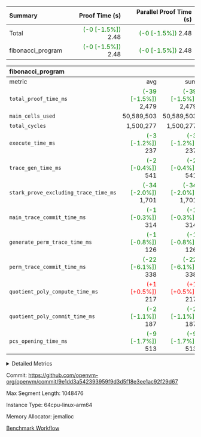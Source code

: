 | Summary | Proof Time (s) | Parallel Proof Time (s) |
|:---|---:|---:|
| Total | <span style='color: green'>(-0 [-1.5%])</span> 2.48 | <span style='color: green'>(-0 [-1.5%])</span> 2.48 |
| fibonacci_program | <span style='color: green'>(-0 [-1.5%])</span> 2.48 | <span style='color: green'>(-0 [-1.5%])</span> 2.48 |


| fibonacci_program |||||
|:---|---:|---:|---:|---:|
|metric|avg|sum|max|min|
| `total_proof_time_ms ` | <span style='color: green'>(-39 [-1.5%])</span> 2,479 | <span style='color: green'>(-39 [-1.5%])</span> 2,479 | <span style='color: green'>(-39 [-1.5%])</span> 2,479 | <span style='color: green'>(-39 [-1.5%])</span> 2,479 |
| `main_cells_used     ` |  50,589,503 |  50,589,503 |  50,589,503 |  50,589,503 |
| `total_cycles        ` |  1,500,277 |  1,500,277 |  1,500,277 |  1,500,277 |
| `execute_time_ms     ` | <span style='color: green'>(-3 [-1.2%])</span> 237 | <span style='color: green'>(-3 [-1.2%])</span> 237 | <span style='color: green'>(-3 [-1.2%])</span> 237 | <span style='color: green'>(-3 [-1.2%])</span> 237 |
| `trace_gen_time_ms   ` | <span style='color: green'>(-2 [-0.4%])</span> 541 | <span style='color: green'>(-2 [-0.4%])</span> 541 | <span style='color: green'>(-2 [-0.4%])</span> 541 | <span style='color: green'>(-2 [-0.4%])</span> 541 |
| `stark_prove_excluding_trace_time_ms` | <span style='color: green'>(-34 [-2.0%])</span> 1,701 | <span style='color: green'>(-34 [-2.0%])</span> 1,701 | <span style='color: green'>(-34 [-2.0%])</span> 1,701 | <span style='color: green'>(-34 [-2.0%])</span> 1,701 |
| `main_trace_commit_time_ms` | <span style='color: green'>(-1 [-0.3%])</span> 314 | <span style='color: green'>(-1 [-0.3%])</span> 314 | <span style='color: green'>(-1 [-0.3%])</span> 314 | <span style='color: green'>(-1 [-0.3%])</span> 314 |
| `generate_perm_trace_time_ms` | <span style='color: green'>(-1 [-0.8%])</span> 126 | <span style='color: green'>(-1 [-0.8%])</span> 126 | <span style='color: green'>(-1 [-0.8%])</span> 126 | <span style='color: green'>(-1 [-0.8%])</span> 126 |
| `perm_trace_commit_time_ms` | <span style='color: green'>(-22 [-6.1%])</span> 338 | <span style='color: green'>(-22 [-6.1%])</span> 338 | <span style='color: green'>(-22 [-6.1%])</span> 338 | <span style='color: green'>(-22 [-6.1%])</span> 338 |
| `quotient_poly_compute_time_ms` | <span style='color: red'>(+1 [+0.5%])</span> 217 | <span style='color: red'>(+1 [+0.5%])</span> 217 | <span style='color: red'>(+1 [+0.5%])</span> 217 | <span style='color: red'>(+1 [+0.5%])</span> 217 |
| `quotient_poly_commit_time_ms` | <span style='color: green'>(-2 [-1.1%])</span> 187 | <span style='color: green'>(-2 [-1.1%])</span> 187 | <span style='color: green'>(-2 [-1.1%])</span> 187 | <span style='color: green'>(-2 [-1.1%])</span> 187 |
| `pcs_opening_time_ms ` | <span style='color: green'>(-9 [-1.7%])</span> 513 | <span style='color: green'>(-9 [-1.7%])</span> 513 | <span style='color: green'>(-9 [-1.7%])</span> 513 | <span style='color: green'>(-9 [-1.7%])</span> 513 |



<details>
<summary>Detailed Metrics</summary>

| group | num_segments | keygen_time_ms | commit_exe_time_ms |
| --- | --- | --- | --- |
| fibonacci_program | 1 | 253 | 5 | 

| group | air_name | quotient_deg | interactions | constraints |
| --- | --- | --- | --- | --- |
| fibonacci_program | AccessAdapterAir<16> | 2 | 5 | 12 | 
| fibonacci_program | AccessAdapterAir<2> | 2 | 5 | 12 | 
| fibonacci_program | AccessAdapterAir<32> | 2 | 5 | 12 | 
| fibonacci_program | AccessAdapterAir<4> | 2 | 5 | 12 | 
| fibonacci_program | AccessAdapterAir<8> | 2 | 5 | 12 | 
| fibonacci_program | BitwiseOperationLookupAir<8> | 2 | 2 | 4 | 
| fibonacci_program | MemoryMerkleAir<8> | 2 | 4 | 39 | 
| fibonacci_program | PersistentBoundaryAir<8> | 2 | 3 | 7 | 
| fibonacci_program | PhantomAir | 2 | 3 | 5 | 
| fibonacci_program | Poseidon2PeripheryAir<BabyBearParameters>, 1> | 2 | 1 | 286 | 
| fibonacci_program | ProgramAir | 1 | 1 | 4 | 
| fibonacci_program | RangeTupleCheckerAir<2> | 1 | 1 | 4 | 
| fibonacci_program | Rv32HintStoreAir | 2 | 18 | 28 | 
| fibonacci_program | VariableRangeCheckerAir | 1 | 1 | 4 | 
| fibonacci_program | VmAirWrapper<Rv32BaseAluAdapterAir, BaseAluCoreAir<4, 8> | 2 | 20 | 37 | 
| fibonacci_program | VmAirWrapper<Rv32BaseAluAdapterAir, LessThanCoreAir<4, 8> | 2 | 18 | 40 | 
| fibonacci_program | VmAirWrapper<Rv32BaseAluAdapterAir, ShiftCoreAir<4, 8> | 2 | 24 | 91 | 
| fibonacci_program | VmAirWrapper<Rv32BranchAdapterAir, BranchEqualCoreAir<4> | 2 | 11 | 20 | 
| fibonacci_program | VmAirWrapper<Rv32BranchAdapterAir, BranchLessThanCoreAir<4, 8> | 2 | 13 | 35 | 
| fibonacci_program | VmAirWrapper<Rv32CondRdWriteAdapterAir, Rv32JalLuiCoreAir> | 2 | 10 | 18 | 
| fibonacci_program | VmAirWrapper<Rv32JalrAdapterAir, Rv32JalrCoreAir> | 2 | 16 | 20 | 
| fibonacci_program | VmAirWrapper<Rv32LoadStoreAdapterAir, LoadSignExtendCoreAir<4, 8> | 2 | 18 | 33 | 
| fibonacci_program | VmAirWrapper<Rv32LoadStoreAdapterAir, LoadStoreCoreAir<4> | 2 | 17 | 40 | 
| fibonacci_program | VmAirWrapper<Rv32MultAdapterAir, DivRemCoreAir<4, 8> | 2 | 25 | 84 | 
| fibonacci_program | VmAirWrapper<Rv32MultAdapterAir, MulHCoreAir<4, 8> | 2 | 24 | 31 | 
| fibonacci_program | VmAirWrapper<Rv32MultAdapterAir, MultiplicationCoreAir<4, 8> | 2 | 19 | 19 | 
| fibonacci_program | VmAirWrapper<Rv32RdWriteAdapterAir, Rv32AuipcCoreAir> | 2 | 12 | 14 | 
| fibonacci_program | VmConnectorAir | 2 | 5 | 11 | 

| group | air_name | segment | rows | prep_cols | perm_cols | main_cols | cells |
| --- | --- | --- | --- | --- | --- | --- | --- |
| fibonacci_program | AccessAdapterAir<8> | 0 | 128 |  | 16 | 17 | 4,224 | 
| fibonacci_program | BitwiseOperationLookupAir<8> | 0 | 65,536 | 3 | 8 | 2 | 655,360 | 
| fibonacci_program | MemoryMerkleAir<8> | 0 | 512 |  | 16 | 32 | 24,576 | 
| fibonacci_program | PersistentBoundaryAir<8> | 0 | 128 |  | 12 | 20 | 4,096 | 
| fibonacci_program | PhantomAir | 0 | 1 |  | 12 | 6 | 18 | 
| fibonacci_program | Poseidon2PeripheryAir<BabyBearParameters>, 1> | 0 | 256 |  | 8 | 300 | 78,848 | 
| fibonacci_program | ProgramAir | 0 | 8,192 |  | 8 | 10 | 147,456 | 
| fibonacci_program | RangeTupleCheckerAir<2> | 0 | 524,288 | 2 | 8 | 1 | 4,718,592 | 
| fibonacci_program | Rv32HintStoreAir | 0 | 4 |  | 44 | 32 | 304 | 
| fibonacci_program | VariableRangeCheckerAir | 0 | 262,144 | 2 | 8 | 1 | 2,359,296 | 
| fibonacci_program | VmAirWrapper<Rv32BaseAluAdapterAir, BaseAluCoreAir<4, 8> | 0 | 1,048,576 |  | 52 | 36 | 92,274,688 | 
| fibonacci_program | VmAirWrapper<Rv32BaseAluAdapterAir, LessThanCoreAir<4, 8> | 0 | 524,288 |  | 40 | 37 | 40,370,176 | 
| fibonacci_program | VmAirWrapper<Rv32BranchAdapterAir, BranchEqualCoreAir<4> | 0 | 262,144 |  | 28 | 26 | 14,155,776 | 
| fibonacci_program | VmAirWrapper<Rv32BranchAdapterAir, BranchLessThanCoreAir<4, 8> | 0 | 8 |  | 32 | 32 | 512 | 
| fibonacci_program | VmAirWrapper<Rv32CondRdWriteAdapterAir, Rv32JalLuiCoreAir> | 0 | 131,072 |  | 28 | 18 | 6,029,312 | 
| fibonacci_program | VmAirWrapper<Rv32JalrAdapterAir, Rv32JalrCoreAir> | 0 | 32 |  | 36 | 28 | 2,048 | 
| fibonacci_program | VmAirWrapper<Rv32LoadStoreAdapterAir, LoadStoreCoreAir<4> | 0 | 128 |  | 52 | 41 | 11,904 | 
| fibonacci_program | VmAirWrapper<Rv32RdWriteAdapterAir, Rv32AuipcCoreAir> | 0 | 16 |  | 28 | 20 | 768 | 
| fibonacci_program | VmConnectorAir | 0 | 2 | 1 | 16 | 5 | 42 | 

| group | segment | trace_gen_time_ms | total_proof_time_ms | total_cycles | total_cells | stark_prove_excluding_trace_time_ms | quotient_poly_compute_time_ms | quotient_poly_commit_time_ms | perm_trace_commit_time_ms | pcs_opening_time_ms | main_trace_commit_time_ms | main_cells_used | generate_perm_trace_time_ms | execute_time_ms |
| --- | --- | --- | --- | --- | --- | --- | --- | --- | --- | --- | --- | --- | --- | --- |
| fibonacci_program | 0 | 541 | 2,479 | 1,500,277 | 160,837,996 | 1,701 | 217 | 187 | 338 | 513 | 314 | 50,589,503 | 126 | 237 | 

| group | segment | trace_height_constraint | weighted_sum | threshold |
| --- | --- | --- | --- | --- |
| fibonacci_program | 0 | 0 | 3,932,542 | 2,013,265,921 | 
| fibonacci_program | 0 | 1 | 10,749,400 | 2,013,265,921 | 
| fibonacci_program | 0 | 2 | 1,966,271 | 2,013,265,921 | 
| fibonacci_program | 0 | 3 | 10,749,532 | 2,013,265,921 | 
| fibonacci_program | 0 | 4 | 1,664 | 2,013,265,921 | 
| fibonacci_program | 0 | 5 | 640 | 2,013,265,921 | 
| fibonacci_program | 0 | 6 | 7,209,100 | 2,013,265,921 | 
| fibonacci_program | 0 | 7 |  | 2,013,265,921 | 
| fibonacci_program | 0 | 8 | 35,535,101 | 2,013,265,921 | 

</details>


Commit: https://github.com/openvm-org/openvm/commit/9e1dd3a542393959f9d3d5f18e3ee1ac92f29d67

Max Segment Length: 1048476

Instance Type: 64cpu-linux-arm64

Memory Allocator: jemalloc

[Benchmark Workflow](https://github.com/openvm-org/openvm/actions/runs/14871815879)
